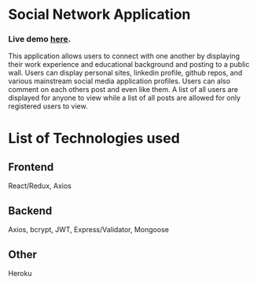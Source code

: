 # Social Network Application

### Live demo [here](https://shrouded-retreat-86257.herokuapp.com/).

This application allows users to connect with one another by displaying their work experience and educational background and posting to a public wall. Users can display personal sites, linkedin profile, github repos, and various mainstream social media application profiles. Users can also comment on each others post and even like them. A list of all users are displayed for anyone to view while a list of all posts are allowed for only registered users to view. 

# List of Technologies used
## Frontend
React/Redux, Axios
## Backend
Axios, bcrypt, JWT, Express/Validator, Mongoose
## Other
Heroku
